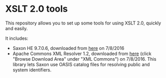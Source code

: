 # XSLT 2.0 tools

This repository allows you to set up some tools for using XSLT 2.0, quickly and
easily.

It includes:

* Saxon HE 9.7.0.6, downloaded from
  [here](https://sourceforge.net/projects/saxon/files/Saxon-HE/9.7/) on
  7/8/2016
* Apache Commons XML Resolver 1.2, downloaded from 
  [here](http://xerces.apache.org/mirrors.cgi) (click "Browse Download Area"
  under "XML Commons") on 7/8/2016. This library lets Saxon use
  OASIS catalog files for resolving public and system identifiers.


